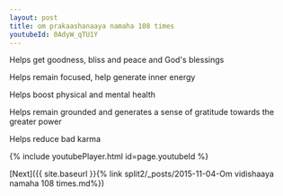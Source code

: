 ```yaml
---
layout: post
title: om prakaashanaaya namaha 108 times
youtubeId: 0AdyW_qTU1Y
---
```

 
 
Helps get goodness, bliss and peace and God's blessings
 
Helps remain focused, help generate inner energy 
 
Helps boost physical and mental health 
 
Helps remain grounded and generates a sense of gratitude towards the greater power 
 
Helps reduce bad karma
 
 
 
 


{% include youtubePlayer.html id=page.youtubeId %}
 
[Next]({{ site.baseurl }}{% link  split2/_posts/2015-11-04-Om vidishaaya namaha 108 times.md%})
 
